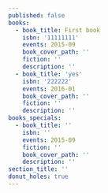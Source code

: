 ```yaml
---
published: false
books:
  - book_title: First book
    isbn: '11111111'
    events: 2015-09
    book_cover_path: ''
    fiction: ''
    description: ''
  - book_title: 'yes'
    isbn: '222222'
    events: 2016-01
    book_cover_path: ''
    fiction: ''
    description: ''
books_specials:
  - book_title: ''
    isbn: ''
    events: 2015-09
    fiction: ''
    book_cover_path: ''
    description: ''
section_title: ''
donut_holes: true
---
```


